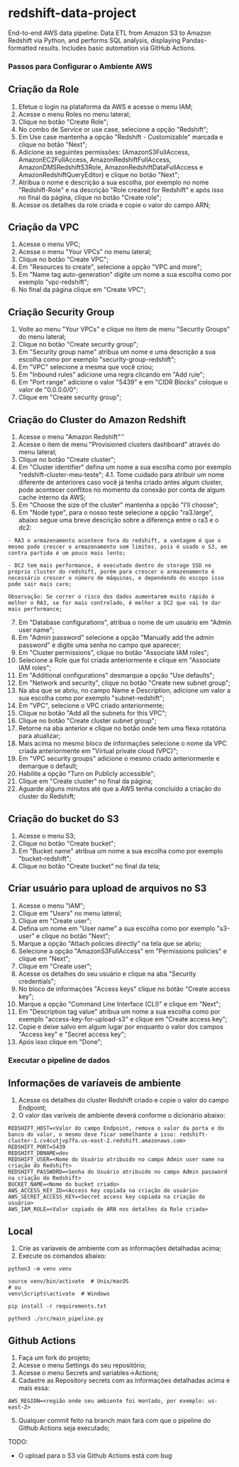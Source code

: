# redshift-data-project

End-to-end AWS data pipeline: Data ETL from Amazon S3 to Amazon Redshift via Python, and performs SQL analysis, displaying Pandas-formatted results. Includes basic automation via GitHub Actions.

### Passos para Configurar o Ambiente AWS

## Criação da Role

1. Efetue o login na plataforma da AWS e acesse o menu IAM;
2. Acesse o menu Roles no menu lateral;
3. Clique no botão "Create Role";
4. No combo de Service or use case, selecione a opção "Redshift";
5. Em Use case mantenha a opção "Redshift - Customizable" marcada e clique no botão "Next";
6. Adicione as seguintes permissões: (AmazonS3FullAccess, AmazonEC2FullAccess, AmazonRedshiftFullAccess, AmazonDMSRedshiftS3Role, AmazonRedshiftDataFullAccess e AmazonRedshiftQueryEditor) e clique no botão "Next";
7. Atribua o nome e descrição a sua escolha, por exemplo no nome "Redshift-Role" e na descrição "Role created for Redshift" e após isso no final da página, clique no botão "Create role";
8. Acesse os detalhes da role criada e copie o valor do campo ARN;

## Criação da VPC

1. Acesse o menu VPC;
2. Acesse o menu "Your VPCs" no menu lateral;
3. Clique no botão "Create VPC";
4. Em "Resources to create", selecione a opção "VPC and more";
5. Em "Name tag auto-generation" digite um nome a sua escolha como por exemplo "vpc-redshift";
6. No final da página clique em "Create VPC";

## Criação Security Group

1. Volte ao menu "Your VPCs" e clique no item de menu "Security Groups" do menu lateral;
2. Clique no botão "Create security group";
3. Em "Security group name" atribua um nome e uma descrição a sua escolha como por exemplo "security-group-redshift";
4. Em "VPC" selecione a mesma que você criou;
5. Em "Inbound rules" adicione uma regra clicando em "Add rule";
6. Em "Port range" adicione o valor "5439" e em "CIDR Blocks" coloque o valor de "0.0.0.0/0";
7. Clique em "Create security group";

## Criação do Cluster do Amazon Redshift

1. Acesse o menu "Amazon Redshift"''
2. Acesse o item de menu "Provisioned clusters dashboard" através do menu lateral;
3. Clique no botão "Create cluster";
4. Em "Cluster identifier" defina um nome a sua escolha como por exemplo "redshift-cluster-meu-teste";
  4.1. Tome cuidado para atribuir um nome diferente de anteriores caso você já tenha criado antes algum cluster, pode acontecer conflitos no momento da conexão por conta de algum cache interno da AWS;
5. Em "Choose the size of the cluster" mantenha a opção "I'll choose";
6. Em "Node type", para o nosso teste selecione a opção "ra3.large", abaixo segue uma breve descrição sobre a diferença entre o ra3 e o dc2:
```
- RA3 o armazenamento acontece fora do redshift, a vantagem é que o mesmo pode crescer o armazenamento sem limites, pois é usado o S3, em contra partida é um pouco mais lento;

- DC2 tem mais performance, é executado dentro do storage SSD no próprio cluster do redshift, porém para crescer o armazenamento é necessário crescer o número de máquinas, e dependendo do escopo isso pode sair mais caro;

Observação: Se correr o risco dos dados aumentarem muito rápido é melhor o RA3, se for mais controlado, é melhor a DC2 que vai te dar mais performance;
```
7. Em "Database configurations", atribua o nome de um usuário em "Admin user name";
8. Em "Admin password" selecione a opção "Manually add the admin password" e digite uma senha no campo que aparecer;
9. Em "Cluster permissions", clique no botão "Associate IAM roles";
10. Selecione a Role que foi criada anteriormente e clique em "Associate IAM roles";
11. Em "Additional configurations" desmarque a opção "Use defaults";
12. Em "Network and security", clique no botão "Create new subnet group";
13. Na aba que se abriu, no campo Name e Description, adicione um valor a sua escolha como por exemplo "subnet-redshift";
14. Em "VPC", selecione o VPC criado anteriormente;
15. Clique no botão "Add all the subnets for this VPC";
16. Clique no botão "Create cluster subnet group";
17. Retorne na aba anterior e clique no botão onde tem uma flexa rotatória para atualizar;
18. Mais acima no mesmo bloco de informações selecione o nome da VPC criada anteriormente em "Virtual private cloud (VPC)";
19. Em "VPC security groups" adicione o mesmo criado anteriormente e demarque o default;
20. Habilite a opção "Turn on Publicly accessible";
21. Clique em "Create cluster" no final da página;
22. Aguarde alguns minutos até que a AWS tenha concluído a criação do cluster do Redshift;

## Criação do bucket do S3

1. Acesse o menu S3;
2. Clique no botão "Create bucket";
3. Em "Bucket name" atribua um nome a sua escolha como por exemplo "bucket-redshift";
4. Clique no botão "Create bucket" no final da tela;

## Criar usuário para upload de arquivos no S3

1. Acesse o menu "IAM";
2. Clique em "Users" no menu lateral;
3. Clique em "Create user";
4. Defina um nome em "User name" a sua escolha como por exemplo "s3-user" e clique no botão "Next";
5. Marque a opção "Attach policies directly" na tela que se abriu;
6. Selecione a opção "AmazonS3FullAccess" em "Permissions policies" e clique em "Next";
7. Clique em "Create user";
8. Acesse os detalhes do seu usuário e clique na aba "Security credentials";
9. No bloco de informações "Access keys" clique no botão "Create access key";
10. Marque a opção "Command Line Interface (CLI)" e clique em "Next";
11. Em "Description tag value" atribua um nome a sua escolha como por exemplo "access-key-for-upload-s3" e clique em "Create access key";
12. Copie e deixe salvo em algum lugar por enquanto o valor dos campos "Access key" e "Secret access key";
13. Após isso clique em "Done";

### Executar o pipeline de dados

## Informações de varíaveis de ambiente

1. Acesse os detalhes do cluster Redshift criado e copie o valor do campo Endpoint;
2. O valor das varíveis de ambiente deverá conforme o dicionário abaixo:
```
REDSHIFT_HOST=<Valor do campo Endpoint, remova o valor da porta e do banco do valor, o mesmo deve ficar semelhante a isso: redshift-cluster-1.cv4cutjvp7fa.us-east-2.redshift.amazonaws.com>
REDSHIFT_PORT=5439
REDSHIFT_DBNAME=dev
REDSHIFT_USER=<Nome do Usuário atribuido no campo Admin user name na criação do Redshift>
REDSHIFT_PASSWORD=<Senha do Usuário atribuido no campo Admin password na criação do Redshift>
BUCKET_NAME=<Nome do bucket criado>
AWS_ACCESS_KEY_ID=<Access key copiada na criação do usuário>
AWS_SECRET_ACCESS_KEY=<Secret access key copiada na criação do usuário>
AWS_IAM_ROLE=<Valor copiado de ARN nos detalhes da Role criada>
```

## Local

1. Crie as varíaveis de ambiente com as informações detalhadas acima;
2. Execute os comandos abaixo:
```
python3 -m venv venv

source venv/bin/activate  # Unix/macOS
# ou
venv\Scripts\activate  # Windows

pip install -r requirements.txt

python3 ./src/main_pipeline.py
```

## Github Actions

1. Faça um fork do projeto;
2. Acesse o menu Settings do seu repositório;
3. Acesse o menu Secrets and variables->Actions;
4. Cadastre as Repository secrets com as informações detalhadas acima e mais essa:
```
AWS_REGION=<região onde seu ambiente foi montado, por exemplo: us-east-2>
```
5. Qualquer commit feito na branch main fará com que o pipeline do Github Actions seja executado;

TODO:

- O upload para o S3 via Github Actions está com bug